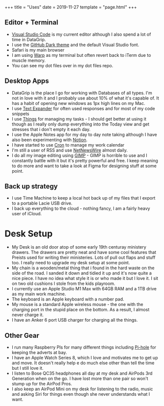 +++
title = "Uses"
date = 2019-11-27
template = "page.html"
+++

## Editor + Terminal

* [Visual Studio Code](https://code.visualstudio.com/) is my current editor although I also spend a lot of time in DataGrip.
* I use the [GitHub Dark theme](https://github.com/primer/github-vscode-theme-dark-classic) and the default Visual Studio font.
* Safari is my main browser
* I am using [Warp](https://app.warp.dev/referral/24YX3G) as my terminal but often revert back to iTerm due to muscle memory.
* You can see my dot files over in my dot files repo.

## Desktop Apps

* DataGrip is the place I go for working with Databases of all types. I'm not in love with it and I probably use about 10% of what it's capable of. It has a habit of opening new windows as 1px high lines on my Mac.
* I use [Text Expander](https://smilesoftware.com/textexpander) for often used responses and for most of my code snippets
* I use [Things](https://culturedcode.com/things/) for managing my tasks - I should get better at using it though as I really only dump everything into the Today view and get stresses that i don't empty it each day.
* I use the Apple Notes app for my day to day note taking although I have also been experimenting with [Notion](https://www.notion.so).
* I have started to use [Cron](https://cron.com) to manage my work calendar
* I'm still a user of RSS and use [NetNewsWire](https://netnewswire.com) almost daily.
* I do all my image editing using [GIMP](https://www.gimp.org) - GIMP is horrible to use and I constantly battle with it but it's pretty powerful and free. I keep meaning to do more and want to take a look at Figma for designing stuff at some point.

## Back up strategy

 * I use Time Machine to keep a local hot back up of my files that I export to a portable Lacie USB drive.
 * I back up everything to the cloud - nothing fancy, I am a fairly heavy user of iCloud.

# Desk Setup

* My Desk is an old door atop of some early 19th centuray ministery drawers. The drawers are pretty neat and have some cool features that Preists used for writing their ministeries. Lots of pull out flaps and stuff too. I really need to upgrade my desk setup at some point.
* My chain is a wooden/metal thing that i found in the hard waste on the side of the road. I sanded it down and tidied it up and it's now quite a nice piece. I have no idea what style it is or who made it but I love it. I sit on two old cushions I stole from the kids playroom.
* I currently use an Apple Studio M1 Max with 64GB RAM and a 1TB drive as my main work machine.
* The keyboard is an Apple keyboard with a number pad.
* My mouse is a standard Apple wireless mouse - the one with the charging port in the stupid place on the bottom. As a result, I almost never charge it.
* I have an Anker 6 port USB charger for charging all the things.

## Other Gear

* I run many Raspberry PIs for many different things including [Pi-hole](https://pi-hole.net) for keeping the adverts at bay.
* I have an Apple Watch Series 8, which I love and motivates me to get up and move. It doesn't really help e do much else other than tell the time but I still love it.
* I listen to Bose QC35 headphones all day at my desk and AirPods 3rd Generation when on the go. I have lost more than one pair so won't stump up for the AirPod Pros.
* I also keep an AirPod Mini on my desk for listening to the radio, music and asking Siri for things even though she never understands what I want.
